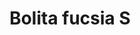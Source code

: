 ---
title: Bolita fucsia S
date: 
draft: false

# descripcion
description : Aros pasantes en plata 925 y strass. Traba con mariposita.

materials: Plata 925

color: 

dimensions: Diámetro 0,50 cm

code: 01-06-1098

type: "Aros"

categories: []

price: $1.240,00

price_eftvo: $1.050,00

# Images
# first image will be shown in the product page
images:
  # - image: "images/path_to_image"
  # La ubicacion de las imagenes es imagenes/Aros/Aros.Strass/01-06-1098-bolita-fucsia-s
  - image: "./images/aros/strass/01-06-1098-bolita-fucsia-s.jpg"
---